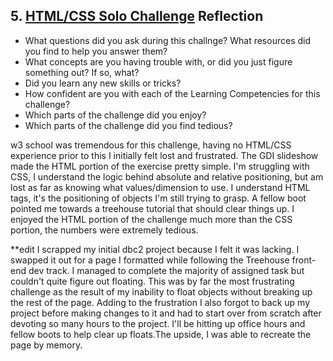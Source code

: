 ## 5. [HTML/CSS Solo Challenge](5_HTML_CSS_solo_challenge/readme.md) Reflection

* What questions did you ask during this challnge? What resources did you find to help you answer them?  
* What concepts are you having trouble with, or did you just figure something out? If so, what?  
* Did you learn any new skills or tricks?
* How confident are you with each of the Learning Competencies for this challenge? 
* Which parts of the challenge did you enjoy?
* Which parts of the challenge did you find tedious?

w3 school was tremendous for this challenge, having no HTML/CSS experience prior to this I initially felt lost and frustrated. The GDI slideshow made the HTML portion of the exercise pretty simple. I'm struggling with CSS, I understand the logic behind absolute and relative positioning, but am lost as far as knowing what values/dimension to use. I understand HTML tags, it's the positioning of objects I'm still trying to grasp. A fellow boot pointed me towards a treehouse tutorial that should clear things up. I enjoyed the HTML portion of the challenge much more than the CSS portion, the numbers were extremely tedious.

**edit I scrapped my initial dbc2 project because I felt it was lacking. I swapped it out for a page I formatted while following the Treehouse front-end dev track. I managed to complete the majority of assigned task but couldn't quite figure out floating. This was by far the most frustrating challenge as the result of my inability to float objects without breaking up the rest of the page. Adding to the frustration I also forgot to back up my project before making changes to it and had to start over from scratch after devoting so many hours to the project. I'll be hitting up office hours and fellow boots to help clear up floats.The upside, I was able to recreate the page by memory. 
